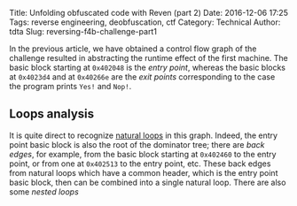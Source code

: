 Title: Unfolding obfuscated code with Reven (part 2)
Date: 2016-12-06 17:25
Tags: reverse engineering, deobfuscation, ctf
Category: Technical
Author: tdta
Slug: reversing-f4b-challenge-part1

  In the previous article, we have obtained a control flow graph of the challenge resulted in abstracting the runtime effect of the first machine. The basic block starting at `0x402048` is the *entry point*, whereas the basic blocks at `0x4023d4` and at `0x40266e` are the *exit points* corresponding to the case the program prints `Yes!` and `Nop!`.

## Loops analysis ##

  It is quite direct to recognize [natural loops][1] in this graph. Indeed, the entry point basic block is also the root of the dominator tree; there are *back edges*, for example, from the basic block starting at `0x402460` to the entry point, or from one at `0x402513` to the entry point, etc. These back edges from natural loops which have a common header, which is the entry point basic block, then can be combined into a single natural loop. There are also some *nested loops*

[1]: sdfds "sdf"

